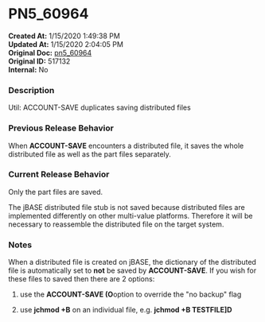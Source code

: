 # PN5_60964

**Created At:** 1/15/2020 1:49:38 PM  
**Updated At:** 1/15/2020 2:04:05 PM  
**Original Doc:** [pn5_60964](https://docs.jbase.com/88391-5-7-6-release-notes/pn5_60964)  
**Original ID:** 517132  
**Internal:** No  


### Description

Util: ACCOUNT-SAVE duplicates saving distributed files



### Previous Release Behavior

When **ACCOUNT-SAVE** encounters a distributed file, it saves the whole distributed file as well as the part files separately.



### Current Release Behavior

Only the part files are saved.

The jBASE distributed file stub is not saved because distributed files are implemented differently on other multi-value platforms. Therefore it will be necessary to reassemble the distributed file on the target system.



### Notes

When a distributed file is created on jBASE, the dictionary of the distributed file is automatically set to **not** be saved by **ACCOUNT-SAVE**. If you wish for these files to saved then there are 2 options:

1) use the **ACCOUNT-SAVE (O**option to override the "no backup" flag

2) use **jchmod +B** on an individual file, e.g. **jchmod +B TESTFILE]D**
